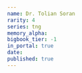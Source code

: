 ```yaml
---
name: Dr. Tolian Soran
rarity: 4
series: tng
memory_alpha:
bigbook_tier: -1
in_portal: true
date:
published: true
---
```



